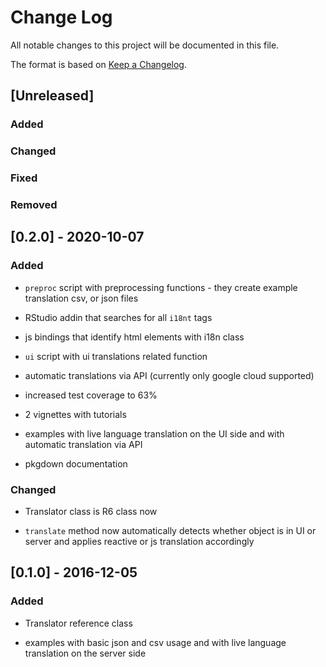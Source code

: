 # Change Log
All notable changes to this project will be documented in this file.

The format is based on [Keep a Changelog](http://keepachangelog.com/).

## [Unreleased]
### Added
### Changed
### Fixed
### Removed

## [0.2.0] - 2020-10-07

### Added

- `preproc` script with preprocessing functions - they create example translation csv, or json files

- RStudio addin that searches for all `i18nt` tags

- js bindings that identify html elements with i18n class

- `ui` script with ui translations related function

- automatic translations via API (currently only google cloud supported)

- increased test coverage to 63%

- 2 vignettes with tutorials

- examples with live language translation on the UI side and with automatic translation via API

- pkgdown documentation

### Changed

- Translator class is R6 class now

- `translate` method now automatically detects whether object is in UI or server and applies reactive or js translation accordingly

## [0.1.0] - 2016-12-05

### Added

- Translator reference class

- examples with basic json and csv usage and with live language translation on the server side
